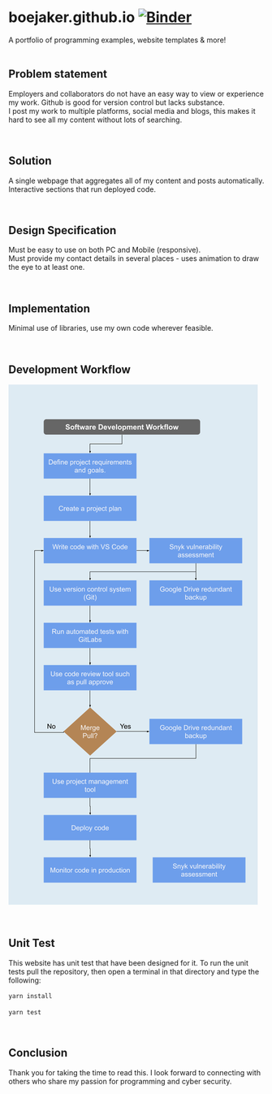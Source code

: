 # boejaker.github.io [![Binder](https://mybinder.org/badge_logo.svg)](https://mybinder.org/v2/gh/BoeJaker/boejaker.github.io.git/master)
A portfolio of programming examples, website templates &amp; more!     
</br>

## Problem statement
Employers and collaborators do not have an easy way to view or experience my work. Github is good for version control but lacks substance.  
I post my work to multiple platforms, social media and blogs, this makes it hard to see all my content without lots of searching.


</br>  

## Solution
A single webpage that aggregates all of my content and posts automatically.   
Interactive sections that run deployed code.

</br>  

## Design Specification
Must be easy to use on both PC and Mobile (responsive).  
Must provide my contact details in several places - uses animation to draw the eye to at least one.

</br>  

## Implementation
Minimal use of libraries, use my own code wherever feasible.

</br>  

## Development Workflow
![software development workflow](SoftwareDevelopmentWorkflow.png)

</br>

## Unit Test
This website has unit test that have been designed for it.
To run the unit tests pull the repository, then open a terminal in that directory and type the following:  

    yarn install

    yarn test

</br>

## Conclusion

Thank you for taking the time to read this. I look forward to connecting with others who share my passion for programming and cyber security.  
